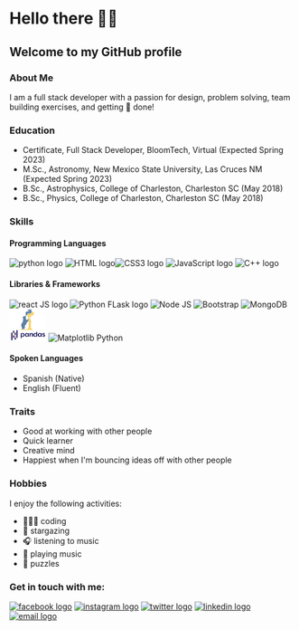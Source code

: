 # Hello there 👋🏽


## Welcome to my GitHub profile

### About Me

I am a full stack developer with a passion for design, problem solving, team building exercises, and getting 💩 done!


### Education
 - Certificate, Full Stack Developer, BloomTech, Virtual (Expected Spring 2023)
 - M.Sc., Astronomy, New Mexico State University, Las Cruces NM (Expected Spring 2023)
 - B.Sc., Astrophysics, College of Charleston, Charleston SC (May 2018)
 - B.Sc., Physics, College of Charleston, Charleston SC (May 2018)


### Skills

#### Programming Languages

![python logo](https://languages.abranhe.com/languages/python.png) ![HTML logo](https://languages.abranhe.com/languages/html.png)<img src="https://upload.wikimedia.org/wikipedia/commons/thumb/d/d5/CSS3_logo_and_wordmark.svg/1452px-CSS3_logo_and_wordmark.svg.png" alt="CSS3 logo" width="65px" /> ![JavaScript logo](https://languages.abranhe.com/languages/javascript.png) ![C++ logo](https://languages.abranhe.com/languages/cpp.png) 

#### Libraries & Frameworks
<img alt="react JS logo" src="https://upload.wikimedia.org/wikipedia/commons/thumb/a/a7/React-icon.svg/2300px-React-icon.svg.png" width="65px" /> <img alt="Python FLask logo" src="https://spng.pngfind.com/pngs/s/62-626352_png-format-flask-python-logo-transparent-png.png" width="65px" /> <img alt="Node JS" src="https://seeklogo.com/images/N/nodejs-logo-FBE122E377-seeklogo.com.png" width="65px" /> <img alt="Bootstrap" src="https://upload.wikimedia.org/wikipedia/commons/thumb/b/b2/Bootstrap_logo.svg/512px-Bootstrap_logo.svg.png" width="65px" /> <img alt="MongoDB" src="https://res.cloudinary.com/hevo/image/upload/f_auto,q_auto/v1626694700/hevo-blog/MongoDB-sm-logo-500x400-1-1.gif?_i=AA" width="65px" /> <img alt="Pandas Python" src="https://raw.githubusercontent.com/earthinversion/earthinversion-images/main/images/pandas-python.png" width="65px" /> <img alt="Matplotlib Python" src="https://upload.wikimedia.org/wikipedia/commons/thumb/0/01/Created_with_Matplotlib-logo.svg/1200px-Created_with_Matplotlib-logo.svg.png" width="65px" /> 

#### Spoken Languages
 - Spanish (Native)
 - English (Fluent)

### Traits
 - Good at working with other people
 - Quick learner
 - Creative mind
 - Happiest when I'm bouncing ideas off with other people

### Hobbies
 I enjoy the following activities:
  - 👨🏽‍💻 coding
  - 🔭 stargazing
  - 🎧 listening to music
  - 🎹 playing music
  - 🧩 puzzles 


### Get in touch with me:
<a href="https://facebook.com/manuel.canas.1029" target="_blank"><img alt="facebook logo" src="https://1000logos.net/wp-content/uploads/2021/04/Facebook-logo.png" width="65px" /></a> <a href="https://www.instagram.com/too_manny_stars/" target="_blank"><img alt="instagram logo" width="65px" src="https://1000logos.net/wp-content/uploads/2017/02/Instagram-Logo.png" /></a> <a href="https://twitter.com/astromanny" target="_blank"><img alt="twitter logo" src="https://cdn.pixabay.com/photo/2018/06/22/19/03/logo-3491390_1280.png" width="65px" /></a> <a href="https://linkedin.com/in/canasmh" target="_blank"><img alt="linkedin logo" src="https://upload.wikimedia.org/wikipedia/commons/thumb/c/ca/LinkedIn_logo_initials.png/800px-LinkedIn_logo_initials.png" width="45px" /></a> <a href="mailto:canasmh@yahoo.com"><img alt="email logo" src="https://t4.ftcdn.net/jpg/04/76/40/09/360_F_476400933_A4gKwXtlgQFslfSuDvbV35eQcBIDlYjw.jpg" width="45px" /></a>


